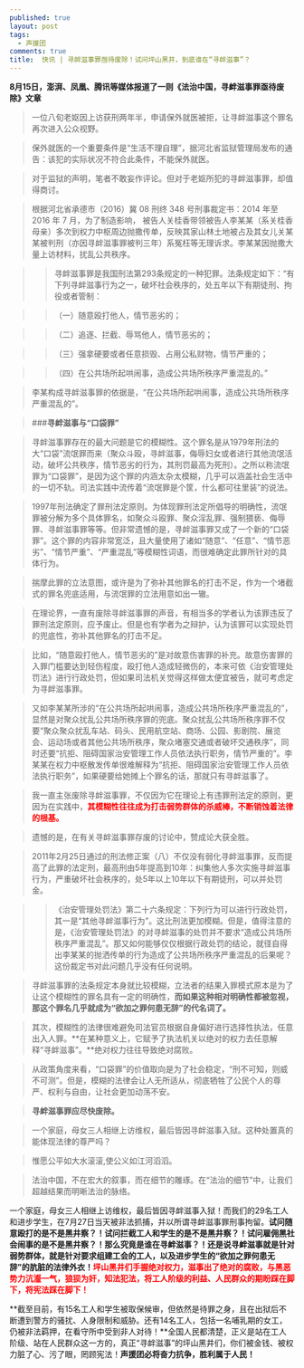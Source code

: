 ```yaml
---
published: true
layout: post
tags:
  - 声援团
comments: true
title:  快讯 | 寻衅滋事罪亟待废除！试问坪山黑井，到底谁在“寻衅滋事”？
---
```


**8月15日，澎湃、凤凰、腾讯等媒体报道了一则《法治中国，寻衅滋事罪亟待废除》文章**

> 一位八旬老妪因上访获刑两年半，申请保外就医被拒，让寻衅滋事这个罪名再次进入公众视野。

> 保外就医的一个重要条件是“生活不理自理”，据河北省监狱管理局发布的通告：该犯的实际状况不符合此条件，不能保外就医。

> 对于监狱的声明，笔者不敢妄作评论。但对于老妪所犯的寻衅滋事罪，却值得商讨。

> 根据河北省承德市（2016）冀 08 刑终 348 号刑事裁定书：2014 年至 2016 年 7 月，为了制造影响， 被告人关桂香带领被告人李某某（系关桂香母亲）多次到权力中枢周边抛撒传单，反映其家山林土地被占及其女儿关某某被判刑（亦因寻衅滋事罪被判三年）系冤枉等无理诉求。李某某因抛撒大量上访材料，扰乱公共秩序。

> > 寻衅滋事罪是我国刑法第293条规定的一种犯罪。法条规定如下：“有下列寻衅滋事行为之一，破坏社会秩序的，处五年以下有期徒刑、拘役或者管制：

> > （一）随意殴打他人，情节恶劣的；

> > （二）追逐、拦截、辱骂他人，情节恶劣的；

> > （三）强拿硬要或者任意损毁、占用公私财物，情节严重的；

> > （四）在公共场所起哄闹事，造成公共场所秩序严重混乱的。”

> 李某构成寻衅滋事罪的依据是，“在公共场所起哄闹事，造成公共场所秩序严重混乱的”。

> ###**寻衅滋事与“口袋罪”**

> 寻衅滋事罪存在的最大问题是它的模糊性。这个罪名是从1979年刑法的大“口袋”流氓罪而来（聚众斗殴，寻衅滋事，侮辱妇女或者进行其他流氓活动，破坏公共秩序，情节恶劣的行为，其刑罚最高为死刑）。之所以称流氓罪为“口袋罪”，是因为这个罪的内涵太杂太模糊，几乎可以涵盖社会生活中的一切不轨。司法实践中流传着“流氓罪是个筐，什么都可往里装”的说法。

> 1997年刑法确定了罪刑法定原则。为体现罪刑法定所倡导的明确性，流氓罪被分解为多个具体罪名，如聚众斗殴罪、聚众淫乱罪、强制猥亵、侮辱罪、寻衅滋事罪等等。但非常遗憾的是，寻衅滋事罪又成了一个新的“口袋罪”。这个罪的内容非常宽泛，且大量使用了诸如“随意”、“任意”、“情节恶劣”、“情节严重”、“严重混乱”等模糊性词语，而很难确定此罪所针对的具体行为。

> 揣摩此罪的立法意图，或许是为了弥补其他罪名的打击不足，作为一个堵截式的罪名兜底适用，与流氓罪的立法用意如出一辙。

> 在理论界，一直有废除寻衅滋事罪的声音，有相当多的学者认为该罪违反了罪刑法定原则，应予废止。但是也有学者为之辩护，认为该罪可以实现处罚的兜底性，弥补其他罪名的打击不足。

> 比如，“随意殴打他人，情节恶劣的”是对故意伤害罪的补充。故意伤害罪的入罪门槛要达到轻伤程度，殴打他人造成轻微伤的，本来可依《治安管理处罚法》进行行政处罚，但如果司法机关觉得这样做太便宜被告，就可考虑定为寻衅滋事罪。

> 又如李某某所涉的“在公共场所起哄闹事，造成公共场所秩序严重混乱的”，显然是对聚众扰乱公共场所秩序罪的兜底。聚众扰乱公共场所秩序罪不仅要“聚众聚众扰乱车站、码头、民用航空站、商场、公园、影剧院、展览会、运动场或者其他公共场所秩序，聚众堵塞交通或者破坏交通秩序”，同时还要“抗拒、阻碍国家治安管理工作人员依法执行职务，情节严重的”。李某某在权力中枢散发传单很难解释为“抗拒、阻碍国家治安管理工作人员依法执行职务”，如果硬要给她摊上个罪名的话，那就只有寻衅滋事了。

> 我一直主张废除寻衅滋事罪，不仅因为它在理论上有违罪刑法定的原则，更因为在实践中，**<font color="red">其模糊性往往成为打击弱势群体的杀威棒，不断销蚀着法律的根基。</font>**

> 遗憾的是，在有关寻衅滋事罪存废的讨论中，赞成论大获全胜。

> 2011年2月25日通过的刑法修正案（八）不仅没有弱化寻衅滋事罪，反而提高了此罪的法定刑，最高刑由5年提高到10年：纠集他人多次实施寻衅滋事行为，严重破坏社会秩序的，处5年以上10年以下有期徒刑，可以并处罚金。



> > 《治安管理处罚法》第二十六条规定：下列行为可以进行行政处罚，其一是“其他寻衅滋事行为”。这比刑法更加模糊。但是，值得注意的是，《治安管理处罚法》的对寻衅滋事的处罚并不要求“造成公共场所秩序严重混乱”。那又如何能够仅仅根据行政处罚的结论，就径自得出李某某的抛洒传单的行为造成了公共场所秩序严重混乱的后果呢？这份裁定书对此问题几乎没有任何说明。

> 寻衅滋事罪的法条规定本身就比较模糊，立法者的结果入罪模式原本是为了让这个模糊性的罪名具有一定的明确性，**而如果这种相对明确性都被忽视，那这个罪名几乎就成为“欲加之罪何患无辞”的代名词了。**


> 其次，模糊性的法律很难避免司法官员根据自身偏好进行选择性执法，任意出入人罪。**在某种意义上，它赋予了执法机关以绝对的权力去任意解释“寻衅滋事”。**绝对权力往往导致绝对腐败。

> 从政策角度来看，“口袋罪”的价值取向是为了社会稳定，“刑不可知，则威不可测”。但是，模糊的法律会让人无所适从，彻底牺牲了公民个人的尊严、权利与自由，让社会更加动荡不安。

> **寻衅滋事罪应尽快废除。**

> 一个家庭，母女三人相继上访维权，最后皆因寻衅滋事入狱。这种处置真的能体现法律的尊严吗？

> 惟愿公平如大水滚滚,使公义如江河滔滔。

> 法治中国，不在宏大的叙事，而在细节的雕琢。在“法治的细节”中，让我们超越结果而明晰法治的脉络。

一个家庭，母女三人相继上访维权，最后皆因寻衅滋事入狱！而我们的29名工人和进步学生，在7月27日当天被非法抓捕，并以所谓寻衅滋事罪刑事拘留。**试问随意殴打的是不是黑井察？！试问拦截工人和学生的是不是黑井察？！试问雇佣黑社会闹事的是不是黑井察？！**那么究竟是谁在寻衅滋事？！还是说寻衅滋事就是针对弱势群体，就是针对要求组建工会的工人，以及进步学生的“欲加之罪何患无辞”的肮脏的法律外衣！**<font color="red">坪山黑井们手握绝对权力，滋事出了绝对的腐败，与黑恶势力沆瀣一气，狼狈为奸，知法犯法，将工人阶级的利益、人民群众的期盼踩在脚下，将宪法踩在脚下！**</font>

**截至目前，有15名工人和学生被取保候审，但依然是待罪之身，且在出狱后不断遭到警方的骚扰、人身限制和威胁。还有14名工人，包括一名哺乳期的女工，仍被非法羁押，在看守所中受到非人对待！**全国人民都清楚，正义是站在工人阶级、站在人民群众这一方的，真正“寻衅滋事”的坪山黑井们，你们被金钱、被权力脏了心、污了眼，罔顾宪法！**声援团必将奋力抗争，胜利属于人民！**
